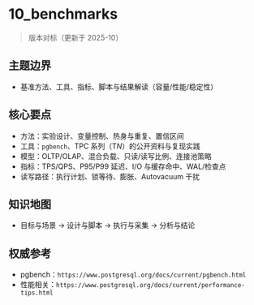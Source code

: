 ﻿# 10_benchmarks

> 版本对标（更新于 2025-10）

## 主题边界

- 基准方法、工具、指标、脚本与结果解读（容量/性能/稳定性）

## 核心要点

- 方法：实验设计、变量控制、热身与重复、置信区间
- 工具：`pgbench`、TPC 系列（T*N*）的公开资料与复现实践
- 模型：OLTP/OLAP、混合负载、只读/读写比例、连接池策略
- 指标：TPS/QPS、P95/P99 延迟、I/O 与缓存命中、WAL/检查点
- 读写路径：执行计划、锁等待、膨胀、Autovacuum 干扰

## 知识地图

- 目标与场景 → 设计与脚本 → 执行与采集 → 分析与结论

## 权威参考

- pgbench：`https://www.postgresql.org/docs/current/pgbench.html`
- 性能相关：`https://www.postgresql.org/docs/current/performance-tips.html`
